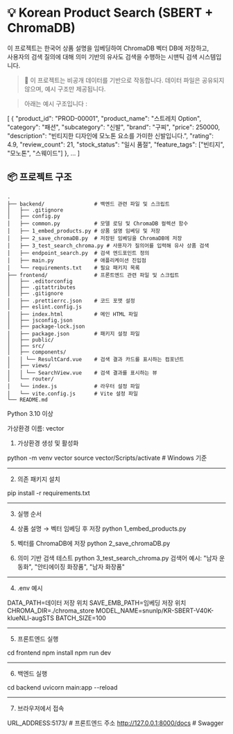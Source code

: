 # 💡 Korean Product Search (SBERT + ChromaDB)

이 프로젝트는 한국어 상품 설명을 임베딩하여 ChromaDB 벡터 DB에 저장하고,  
사용자의 검색 질의에 대해 의미 기반의 유사도 검색을 수행하는 시맨틱 검색 시스템입니다.

> 📁 이 프로젝트는 비공개 데이터를 기반으로 작동합니다. 데이터 파일은 공유되지 않으며, 예시 구조만 제공됩니다.

> 아래는 예시 구조입니다 :

[
  {
    "product_id": "PROD-00001",
    "product_name": "스트레치 Option",
    "category": "패션",
    "subcategory": "신발",
    "brand": "구찌",
    "price": 250000,
    "description": "빈티지한 디자인에 모노톤 요소를 가미한 신발입니다.",
    "rating": 4.9,
    "review_count": 21,
    "stock_status": "일시 품절",
    "feature_tags": ["빈티지", "모노톤", "스웨이드"]
  },
  ...
]



## 📦 프로젝트 구조

```plaintext
.
├── backend/                # 백엔드 관련 파일 및 스크립트
│   ├── .gitignore         
│   ├── config.py          
│   ├── common.py           # 모델 로딩 및 ChromaDB 컬렉션 함수
│   ├── 1_embed_products.py # 상품 설명 임베딩 및 저장
│   ├── 2_save_chromaDB.py  # 저장된 임베딩을 ChromaDB에 저장
│   ├── 3_test_search_chroma.py # 사용자가 질의어를 입력해 유사 상품 검색
│   ├── endpoint_search.py  # 검색 엔드포인트 정의
│   ├── main.py             # 애플리케이션 진입점
│   └── requirements.txt    # 필요 패키지 목록
├── frontend/               # 프론트엔드 관련 파일 및 스크립트
│   ├── .editorconfig       
│   ├── .gitattributes     
│   ├── .gitignore         
│   ├── .prettierrc.json    # 코드 포맷 설정
│   ├── eslint.config.js   
│   ├── index.html          # 메인 HTML 파일
│   ├── jsconfig.json       
│   ├── package-lock.json  
│   ├── package.json        # 패키지 설정 파일
│   ├── public/            
│   ├── src/               
│   ├── components/
│   │ └── ResultCard.vue    # 검색 결과 카드를 표시하는 컴포넌트
│   ├── views/
│   │ └── SearchView.vue    # 검색 결과를 표시하는 뷰
│   └── router/
│   └── index.js            # 라우터 설정 파일
│   └── vite.config.js      # Vite 설정 파일
└── README.md               

```

Python 3.10 이상

가상환경 이름: vector

1. 가상환경 생성 및 활성화

python -m venv vector
source vector/Scripts/activate  # Windows 기준

------------------------------------------------------------------------------------------

2. 의존 패키지 설치

pip install -r requirements.txt

------------------------------------------------------------------------------------------

3. 실행 순서

 1. 상품 설명 → 벡터 임베딩 후 저장
python 1_embed_products.py

 2. 벡터를 ChromaDB에 저장
python 2_save_chromaDB.py

 3. 의미 기반 검색 테스트
python 3_test_search_chroma.py
검색어 예시: "남자 운동화", "안티에이징 화장품", "남자 화장품"

------------------------------------------------------------------------------------------

4. .env 예시

DATA_PATH=데이터 저장 위치
SAVE_EMB_PATH=임베딩 저장 위치
CHROMA_DIR=./chroma_store
MODEL_NAME=snunlp/KR-SBERT-V40K-klueNLI-augSTS
BATCH_SIZE=100

------------------------------------------------------------------------------------------

5. 프론트엔드 실행

cd frontend
npm install
npm run dev

------------------------------------------------------------------------------------------

6. 백엔드 실행

cd backend
uvicorn main:app --reload

------------------------------------------------------------------------------------------

7. 브라우저에서 접속

URL_ADDRESS:5173/ # 프론트엔드 주소
http://127.0.0.1:8000/docs # Swagger 
